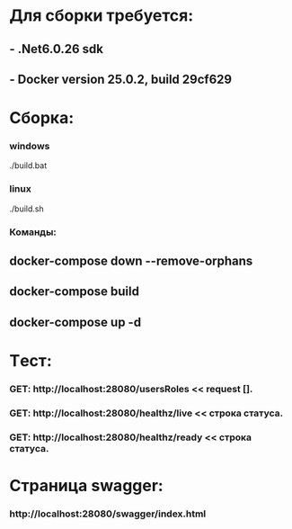 # Для сборки требуется:
## - .Net6.0.26 sdk
## - Docker version 25.0.2, build 29cf629

# Сборка:

### windows
./build.bat 

### linux
./build.sh

### Команды:

## docker-compose down --remove-orphans

## docker-compose build

## docker-compose up -d

# Tест:
### GET: http://localhost:28080/usersRoles << request [].
### GET: http://localhost:28080/healthz/live  << строка статуса.
### GET: http://localhost:28080/healthz/ready  << строка статуса.

# Страница swagger:

### http://localhost:28080/swagger/index.html


